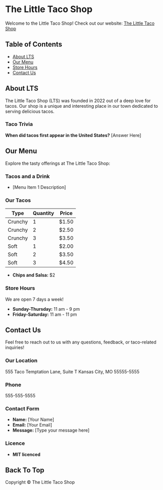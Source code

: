 # The Little Taco Shop

Welcome to the Little Taco Shop! Check out our website: [The Little Taco Shop](https://the-little-taco-shop-nu.vercel.app/)

## Table of Contents

- [About LTS](#about-lts)
- [Our Menu](#our-menu)
- [Store Hours](#store-hours)
- [Contact Us](#contact-us)

## About LTS

The Little Taco Shop (LTS) was founded in 2022 out of a deep love for tacos. Our shop is a unique and interesting place in our town dedicated to serving delicious tacos.

### Taco Trivia

**When did tacos first appear in the United States?** [Answer Here]

## Our Menu

Explore the tasty offerings at The Little Taco Shop:

### Tacos and a Drink

- [Menu Item 1 Description]

### Our Tacos

| Type    | Quantity | Price |
| ------- | -------- | ----- |
| Crunchy | 1        | $1.50 |
| Crunchy | 2        | $2.50 |
| Crunchy | 3        | $3.50 |
| Soft    | 1        | $2.00 |
| Soft    | 2        | $3.50 |
| Soft    | 3        | $4.50 |

- **Chips and Salsa:** $2

### Store Hours

We are open 7 days a week!

- **Sunday-Thursday:** 11 am - 9 pm
- **Friday-Saturday:** 11 am - 11 pm

## Contact Us

Feel free to reach out to us with any questions, feedback, or taco-related inquiries!

### Our Location

555 Taco Temptation Lane, Suite T
Kansas City, MO 55555-5555

### Phone

555-555-5555

### Contact Form

- **Name:** [Your Name]
- **Email:** [Your Email]
- **Message:** [Type your message here]

### Licence

- **MIT licenced**

## Back To Top

Copyright © The Little Taco Shop
